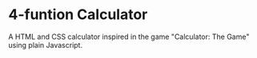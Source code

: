 # 4-funtion Calculator
A HTML and CSS calculator inspired in the game "Calculator: The Game" using plain Javascript. 

